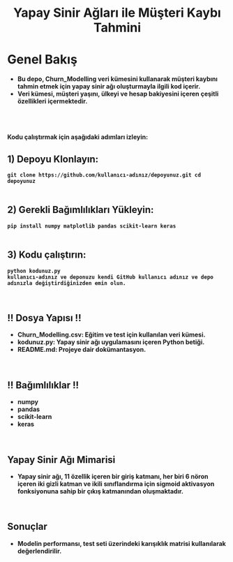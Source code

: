 <h1 align="center"><b>Yapay Sinir Ağları ile Müşteri Kaybı Tahmini</b> </h1> 

<h1 align="left"><b>Genel Bakış</b> </h1>

* <b>Bu depo, Churn_Modelling veri kümesini kullanarak müşteri kaybını tahmin etmek için yapay sinir ağı oluşturmayla ilgili kod içerir. <br>
* <b>Veri kümesi, müşteri yaşını, ülkeyi ve hesap bakiyesini içeren çeşitli özellikleri içermektedir.</b>

<br>
<br>
<br>
<b>Kodu çalıştırmak için aşağıdaki adımları izleyin:</b>
<br>

## 1) Depoyu Klonlayın: 

``
git clone https://github.com/kullanıcı-adınız/depoyunuz.git
cd depoyunuz
``
<br>
<br>

## 2) Gerekli Bağımlılıkları Yükleyin:

   ``
   pip install numpy matplotlib pandas scikit-learn keras
   ``
<br>
<br>

## 3) Kodu çalıştırın:
   
```
python kodunuz.py
kullanıcı-adınız ve deponuzu kendi GitHub kullanıcı adınız ve depo adınızla değiştirdiğinizden emin olun.
```
<br>

## !! Dosya Yapısı !!
- Churn_Modelling.csv: Eğitim ve test için kullanılan veri kümesi. <br>
- kodunuz.py: Yapay sinir ağı uygulamasını içeren Python betiği. <br>
- README.md: Projeye dair dokümantasyon. <br>
<br>

## !! Bağımlılıklar !!
- numpy <br>
- pandas <br>
- scikit-learn <br>
- keras <br>
<br>

## Yapay Sinir Ağı Mimarisi
* Yapay sinir ağı, 11 özellik içeren bir giriş katmanı, her biri 6 nöron içeren iki gizli katman ve ikili sınıflandırma için sigmoid aktivasyon fonksiyonuna sahip bir çıkış katmanından oluşmaktadır.
<br>

## Sonuçlar
* Modelin performansı, test seti üzerindeki karışıklık matrisi kullanılarak değerlendirilir.
